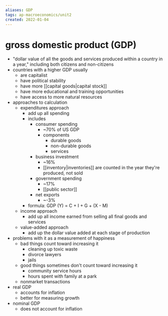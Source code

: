 ```yaml
---
aliases: GDP
tags: ap-macroeconomics/unit2 
created: 2022-01-04
---
```


# gross domestic product (GDP)

- "dollar value of all the goods and services produced within a country in a year," including both citizens and non-citizens
- countries with a higher GDP usually
	- are capitalist
	- have political stability
	- have more [[capital goods|capital stock]]
	- have more educational and training opportunities
	- have access to more natural resources
- approaches to calculation
	- expenditures approach
		- add up all spending
		- includes
			- consumer spending
				- ~70% of US GDP
				- components
					- durable goods
					- non-durable goods
					- services
			- business investment
				- ~16%
				- [[inventory|inventories]] are counted in the year they're produced, not sold
			- government spending
				- ~17%
				- [[public sector]]
			- net exports
				- ~-3%
		- formula: GDP (Y) = C + I + G + (X - M)
	- income approach
		- add up all income earned from selling all final goods and services
	- value-added approach
		- add up the dollar value added at each stage of production
- problems with it as a measurement of happiness
	- bad things count toward increasing it
		- cleaning up toxic waste
		- divorce lawyers
		- jails
	- good things sometimes don't count toward increasing it
		- community service hours
		- hours spent with family at a park
	- nonmarket transactions
- real GDP
	- accounts for inflation
	- better for measuring growth
- nominal GDP
	- does not account for inflation 
